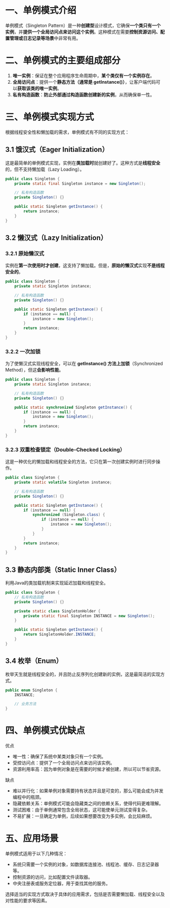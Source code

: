 # 一、单例模式介绍

单例模式（Singleton Pattern）是一种**创建型**设计模式，它确保**一个类只有一个实例**，并**提供一个全局访问点来访问这个实例**。这种模式在需要**控制资源访问、配置管理或日志记录等场景**中非常有用。

# 二、单例模式的主要组成部分

1. **唯一实例**：保证在整个应用程序生命周期中，**某个类仅有一个实例存在**。
2. **全局访问点**：提供一个**静态方法（通常是 getInstance()）**，让客户端代码可以**获取该类的唯一实例**。
3. **私有构造函数**：**防止外部通过构造函数创建新的实例**，从而确保单一性。

# 三、单例模式实现方式

根据线程安全性和懒加载的需求，单例模式有不同的实现方式：

## 3.1 饿汉式（Eager Initialization）

这是最简单的单例模式实现，实例在**类加载时**就创建好了。这种方式是**线程安全**的，但不支持懒加载（Lazy Loading）。

```java
public class Singleton {
    private static final Singleton instance = new Singleton();

    // 私有构造函数
    private Singleton() {}

    public static Singleton getInstance() {
        return instance;
    }
}
```

## 3.2 懒汉式（Lazy Initialization）

### 3.2.1 原始懒汉式

实例在**第一次使用时才创建**，这支持了懒加载。但是，**原始的懒汉式**实现**不是线程安全的**。

```java
public class Singleton {
    private static Singleton instance;

    // 私有构造函数
    private Singleton() {}

    public static Singleton getInstance() {
        if (instance == null) {
            instance = new Singleton();
        }
        return instance;
    }
}
```

### 3.2.2 一次加锁

为了使懒汉式实现线程安全，可以在 **getInstance() 方法上加锁**（Synchronized Method），但这**会影响性能**。

```java
public class Singleton {
    private static Singleton instance;

    // 私有构造函数
    private Singleton() {}

    public static synchronized Singleton getInstance() {
        if (instance == null) {
            instance = new Singleton();
        }
        return instance;
    }
}
```

### 3.2.3 双重检查锁定（Double-Checked Locking）

这是一种优化的懒加载和线程安全的方法，它只在第一次创建实例时进行同步操作。

```java
public class Singleton {
    private static volatile Singleton instance;

    // 私有构造函数
    private Singleton() {}

    public static Singleton getInstance() {
        if (instance == null) {
            synchronized (Singleton.class) {
                if (instance == null) {
                    instance = new Singleton();
                }
            }
        }
        return instance;
    }
}
```

## 3.3 静态内部类（Static Inner Class）

利用Java的类加载机制来实现延迟加载和线程安全。

```java
public class Singleton {
    // 私有构造函数
    private Singleton() {}

    private static class SingletonHolder {
        private static final Singleton INSTANCE = new Singleton();
    }

    public static Singleton getInstance() {
        return SingletonHolder.INSTANCE;
    }
}
```

## 3.4 枚举（Enum）

枚举天生就是线程安全的，并且防止反序列化创建新的实例，这是最简洁的实现方式。

```java
public enum Singleton {
    INSTANCE;

    // 业务方法
}
```

# 四、单例模式优缺点

优点

- 唯一性：确保了系统中某类对象只有一个实例。
- 受控访问点：提供了一个全局访问点来访问该实例。
- 资源利用率高：因为单例对象是在需要的时候才被创建，所以可以节省资源。

缺点

- 难以并行化：如果单例对象需要持有状态并且是可变的，那么可能会成为并发编程中的瓶颈。
- 隐藏依赖关系：单例模式可能会隐藏类之间的依赖关系，使得代码更难理解。
- 测试困难：由于单例通常包含全局状态，这可能使单元测试变得复杂。
- 不易扩展：一旦确定为单例，后续如果想要改变为多实例，会比较麻烦。

# 五、应用场景

单例模式适用于以下几种情况：

- 系统只需要一个实例的对象，如数据库连接池、线程池、缓存、日志记录器等。
- 控制资源的访问，比如配置文件读取器。
- 中央注册表或服务定位器，用于查找其他的服务。

选择适当的实现方式取决于具体的应用需求，包括是否需要懒加载、线程安全以及对性能的要求等因素。

